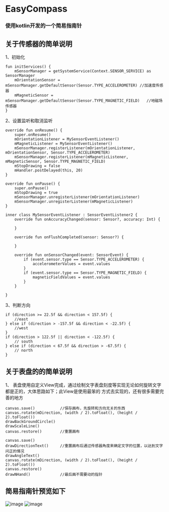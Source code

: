 # EasyCompass
### 使用kotlin开发的一个简易指南针

## 关于传感器的简单说明

1、初始化
```
fun initServices() {
    mSensorManager = getSystemService(Context.SENSOR_SERVICE) as SensorManager
    mOrientationSensor = mSensorManager.getDefaultSensor(Sensor.TYPE_ACCELEROMETER) //加速度传感器
    mMagneticSensor = mSensorManager.getDefaultSensor(Sensor.TYPE_MAGNETIC_FIELD)   //地磁场传感器
}
```
2、设置监听和取消监听
```
override fun onResume() {
    super.onResume()
    mOrientationListener = MySensorEventListener()
    mMagneticListener = MySensorEventListener()
    mSensorManager.registerListener(mOrientationListener, mOrientationSensor, Sensor.TYPE_ACCELEROMETER)
    mSensorManager.registerListener(mMagneticListener, mMagneticSensor, Sensor.TYPE_MAGNETIC_FIELD)
    mStopDrawing = false
    mHandler.postDelayed(this, 20)
}

override fun onPause() {
    super.onPause()
    mStopDrawing = true
    mSensorManager.unregisterListener(mOrientationListener)
    mSensorManager.unregisterListener(mMagneticListener)
}

inner class MySensorEventListener : SensorEventListener2 {
    override fun onAccuracyChanged(sensor: Sensor?, accuracy: Int) {

    }

    override fun onFlushCompleted(sensor: Sensor?) {

    }

    override fun onSensorChanged(event: SensorEvent) {
        if (event.sensor.type == Sensor.TYPE_ACCELEROMETER) {
            accelerometerValues = event.values
        }
        if (event.sensor.type == Sensor.TYPE_MAGNETIC_FIELD) {
            magneticFieldValues = event.values
        }
    }

}
```
3、判断方向
```
if (direction >= 22.5f && direction < 157.5f) {
    //east
} else if (direction > -157.5f && direction < -22.5f) {
    //west
}
if (direction > 122.5f || direction < -122.5f) {
    // south
} else if (direction < 67.5f && direction > -67.5f) {
    // north
}
```
## 关于表盘的的简单说明

1、 表盘使用自定义View完成，通过绘制文字表盘刻度等实现无论如何旋转文字都是正的，大体思路如下；此View是使用最笨的
方式去实现的，还有很多需要完善的地方
```
canvas.save()           //保存画布，先旋转和方向无关的东西
canvas.rotate(mDirection, (width / 2).toFloat(), (height / 2).toFloat())
drawBackGroundCircle()
drawScaleLine()
canvas.restore()        //重置画布

canvas.save()
drawDirectionText()     //重置画布后通过传感器角度来确定文字的位置，以达到文字问正的情况
drawAngleText()
canvas.rotate(mDirection, (width / 2).toFloat(), (height / 2).toFloat())
canvas.restore()
drawNHand()             //最后画不需要动的指针
```

## 简易指南针预览如下

![image](https://github.com/leiyun1993/EasyCompass/raw/master/screenshot/01.jpg)
![image](https://github.com/leiyun1993/EasyCompass/raw/master/screenshot/02.jpg)